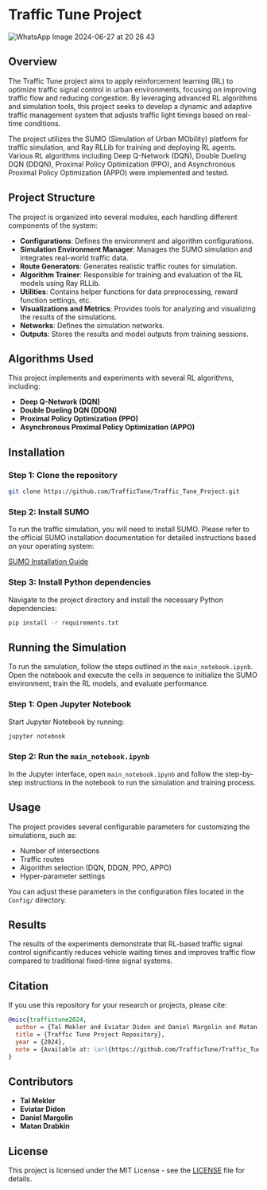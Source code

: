 # Traffic Tune Project
![WhatsApp Image 2024-06-27 at 20 26 43](https://github.com/TrafficTune/Traffic_Tune_Project/assets/73496652/c71694bb-5653-4a4e-b20a-05a5c9d263a5)

## Overview
The Traffic Tune project aims to apply reinforcement learning (RL) to optimize traffic signal control in urban environments, focusing on improving traffic flow and reducing congestion. By leveraging advanced RL algorithms and simulation tools, this project seeks to develop a dynamic and adaptive traffic management system that adjusts traffic light timings based on real-time conditions.

The project utilizes the SUMO (Simulation of Urban MObility) platform for traffic simulation, and Ray RLLib for training and deploying RL agents. Various RL algorithms including Deep Q-Network (DQN), Double Dueling DQN (DDQN), Proximal Policy Optimization (PPO), and Asynchronous Proximal Policy Optimization (APPO) were implemented and tested.

## Project Structure
The project is organized into several modules, each handling different components of the system:

- **Configurations**: Defines the environment and algorithm configurations.
- **Simulation Environment Manager**: Manages the SUMO simulation and integrates real-world traffic data.
- **Route Generators**: Generates realistic traffic routes for simulation.
- **Algorithm Trainer**: Responsible for training and evaluation of the RL models using Ray RLLib.
- **Utilities**: Contains helper functions for data preprocessing, reward function settings, etc.
- **Visualizations and Metrics**: Provides tools for analyzing and visualizing the results of the simulations.
- **Networks**: Defines the simulation networks.
- **Outputs**: Stores the results and model outputs from training sessions.

## Algorithms Used
This project implements and experiments with several RL algorithms, including:
- **Deep Q-Network (DQN)**
- **Double Dueling DQN (DDQN)**
- **Proximal Policy Optimization (PPO)**
- **Asynchronous Proximal Policy Optimization (APPO)**

## Installation

### Step 1: Clone the repository
```bash
git clone https://github.com/TrafficTune/Traffic_Tune_Project.git
```

### Step 2: Install SUMO
To run the traffic simulation, you will need to install SUMO. Please refer to the official SUMO installation documentation for detailed instructions based on your operating system:

[SUMO Installation Guide](https://sumo.dlr.de/docs/Downloads.php)

### Step 3: Install Python dependencies
Navigate to the project directory and install the necessary Python dependencies:
```bash
pip install -r requirements.txt
```

## Running the Simulation

To run the simulation, follow the steps outlined in the `main_notebook.ipynb`. Open the notebook and execute the cells in sequence to initialize the SUMO environment, train the RL models, and evaluate performance.

### Step 1: Open Jupyter Notebook
Start Jupyter Notebook by running:
```bash
jupyter notebook
```

### Step 2: Run the `main_notebook.ipynb`
In the Jupyter interface, open `main_notebook.ipynb` and follow the step-by-step instructions in the notebook to run the simulation and training process.

## Usage
The project provides several configurable parameters for customizing the simulations, such as:
- Number of intersections
- Traffic routes
- Algorithm selection (DQN, DDQN, PPO, APPO)
- Hyper-parameter settings

You can adjust these parameters in the configuration files located in the `Config/` directory.

## Results
The results of the experiments demonstrate that RL-based traffic signal control significantly reduces vehicle waiting times and improves traffic flow compared to traditional fixed-time signal systems.

## Citation
If you use this repository for your research or projects, please cite:
```bibtex
@misc{traffictune2024,
  author = {Tal Mekler and Eviatar Didon and Daniel Margolin and Matan Drabkin},
  title = {Traffic Tune Project Repository},
  year = {2024},
  note = {Available at: \url{https://github.com/TrafficTune/Traffic_Tune_Project}. Accessed: 2024-08-22}
}
```

## Contributors
- **Tal Mekler** 
- **Eviatar Didon**
- **Daniel Margolin**
- **Matan Drabkin**

## License
This project is licensed under the MIT License - see the [LICENSE](LICENSE) file for details.
